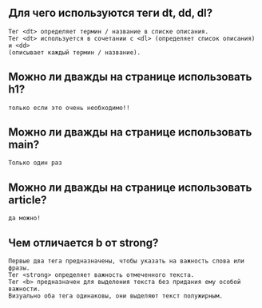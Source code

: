 ## Для чего используются теги dt, dd, dl?
    Тег <dt> определяет термин / название в списке описания.
    Тег <dt> используется в сочетании с <dl> (определяет список описания) и <dd> 
    (описывает каждый термин / название).
 
## Можно ли дважды на странице использовать h1?
    только если это очень необходимо!!

## Можно ли дважды на странице использовать main?
    Только один раз 

## Можно ли дважды на странице использовать article?
    да можно! 
## Чем отличается b от strong?
    Первые два тега предназначены, чтобы указать на важность слова или фразы. 
    Тег <strong> определяет важность отмеченного текста. 
    Тег <b> предназначен для выделения текста без придания ему особой важности. 
    Визуально оба тега одинаковы, они выделяют текст полужирным.